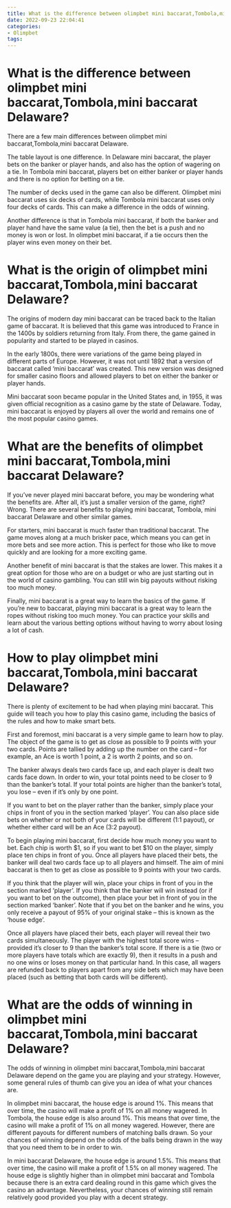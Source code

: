 ```yaml
---
title: What is the difference between olimpbet mini baccarat,Tombola,mini baccarat Delaware
date: 2022-09-23 22:04:41
categories:
- Olimpbet
tags:
---
```



#  What is the difference between olimpbet mini baccarat,Tombola,mini baccarat Delaware?

There are a few main differences between olimpbet mini baccarat,Tombola,mini baccarat Delaware.

The table layout is one difference. In Delaware mini baccarat, the player bets on the banker or player hands, and also has the option of wagering on a tie. In Tombola mini baccarat, players bet on either banker or player hands and there is no option for betting on a tie.

The number of decks used in the game can also be different. Olimpbet mini baccarat uses six decks of cards, while Tombola mini baccarat uses only four decks of cards. This can make a difference in the odds of winning.

Another difference is that in Tombola mini baccarat, if both the banker and player hand have the same value (a tie), then the bet is a push and no money is won or lost. In olimpbet mini baccarat, if a tie occurs then the player wins even money on their bet.

#  What is the origin of olimpbet mini baccarat,Tombola,mini baccarat Delaware?

The origins of modern day mini baccarat can be traced back to the Italian game of baccarat. It is believed that this game was introduced to France in the 1400s by soldiers returning from Italy. From there, the game gained in popularity and started to be played in casinos.

In the early 1800s, there were variations of the game being played in different parts of Europe. However, it was not until 1892 that a version of baccarat called ‘mini baccarat’ was created. This new version was designed for smaller casino floors and allowed players to bet on either the banker or player hands.

Mini baccarat soon became popular in the United States and, in 1955, it was given official recognition as a casino game by the state of Delaware. Today, mini baccarat is enjoyed by players all over the world and remains one of the most popular casino games.

#  What are the benefits of olimpbet mini baccarat,Tombola,mini baccarat Delaware?

If you’ve never played mini baccarat before, you may be wondering what the benefits are. After all, it’s just a smaller version of the game, right? Wrong. There are several benefits to playing mini baccarat, Tombola, mini baccarat Delaware and other similar games.

For starters, mini baccarat is much faster than traditional baccarat. The game moves along at a much brisker pace, which means you can get in more bets and see more action. This is perfect for those who like to move quickly and are looking for a more exciting game.

Another benefit of mini baccarat is that the stakes are lower. This makes it a great option for those who are on a budget or who are just starting out in the world of casino gambling. You can still win big payouts without risking too much money.

Finally, mini baccarat is a great way to learn the basics of the game. If you’re new to baccarat, playing mini baccarat is a great way to learn the ropes without risking too much money. You can practice your skills and learn about the various betting options without having to worry about losing a lot of cash.

#  How to play olimpbet mini baccarat,Tombola,mini baccarat Delaware?

There is plenty of excitement to be had when playing mini baccarat. This guide will teach you how to play this casino game, including the basics of the rules and how to make smart bets.

First and foremost, mini baccarat is a very simple game to learn how to play. The object of the game is to get as close as possible to 9 points with your two cards. Points are tallied by adding up the number on the card – for example, an Ace is worth 1 point, a 2 is worth 2 points, and so on.

The banker always deals two cards face up, and each player is dealt two cards face down. In order to win, your total points need to be closer to 9 than the banker’s total. If your total points are higher than the banker’s total, you lose – even if it’s only by one point.

If you want to bet on the player rather than the banker, simply place your chips in front of you in the section marked ‘player’. You can also place side bets on whether or not both of your cards will be different (1:1 payout), or whether either card will be an Ace (3:2 payout).

To begin playing mini baccarat, first decide how much money you want to bet. Each chip is worth $1, so if you want to bet $10 on the player, simply place ten chips in front of you. Once all players have placed their bets, the banker will deal two cards face up to all players and himself. The aim of mini baccarat is then to get as close as possible to 9 points with your two cards.

If you think that the player will win, place your chips in front of you in the section marked ‘player’. If you think that the banker will win instead (or if you want to bet on the outcome), then place your bet in front of you in the section marked ‘banker’. Note that if you bet on the banker and he wins, you only receive a payout of 95% of your original stake – this is known as the ‘house edge’.

Once all players have placed their bets, each player will reveal their two cards simultaneously. The player with the highest total score wins – provided it’s closer to 9 than the banker’s total score. If there is a tie (two or more players have totals which are exactly 9), then it results in a push and no one wins or loses money on that particular hand. In this case, all wagers are refunded back to players apart from any side bets which may have been placed (such as betting that both cards will be different).

#  What are the odds of winning in olimpbet mini baccarat,Tombola,mini baccarat Delaware?

The odds of winning in olimpbet mini baccarat,Tombola,mini baccarat Delaware depend on the game you are playing and your strategy. However, some general rules of thumb can give you an idea of what your chances are.

In olimpbet mini baccarat, the house edge is around 1%. This means that over time, the casino will make a profit of 1% on all money wagered. In Tombola, the house edge is also around 1%. This means that over time, the casino will make a profit of 1% on all money wagered. However, there are different payouts for different numbers of matching balls drawn. So your chances of winning depend on the odds of the balls being drawn in the way that you need them to be in order to win.

In mini baccarat Delaware, the house edge is around 1.5%. This means that over time, the casino will make a profit of 1.5% on all money wagered. The house edge is slightly higher than in olimpbet mini baccarat and Tombola because there is an extra card dealing round in this game which gives the casino an advantage. Nevertheless, your chances of winning still remain relatively good provided you play with a decent strategy.